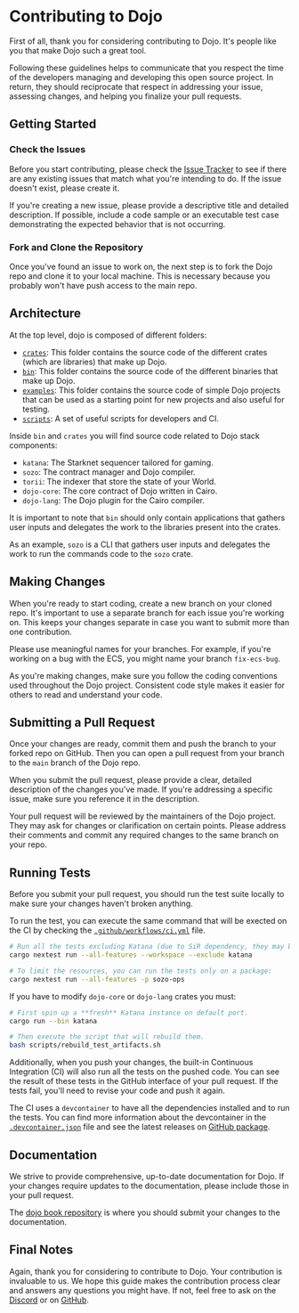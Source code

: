 # Contributing to Dojo

First of all, thank you for considering contributing to Dojo. It's people like you that make Dojo such a great tool.

Following these guidelines helps to communicate that you respect the time of the developers managing and developing this open source project. In return, they should reciprocate that respect in addressing your issue, assessing changes, and helping you finalize your pull requests.

## Getting Started

### Check the Issues

Before you start contributing, please check the [Issue Tracker](https://github.com/dojoengine/dojo/issues) to see if there are any existing issues that match what you're intending to do. If the issue doesn't exist, please create it. 

If you're creating a new issue, please provide a descriptive title and detailed description. If possible, include a code sample or an executable test case demonstrating the expected behavior that is not occurring.

### Fork and Clone the Repository

Once you've found an issue to work on, the next step is to fork the Dojo repo and clone it to your local machine. This is necessary because you probably won't have push access to the main repo. 

## Architecture

At the top level, dojo is composed of different folders:
* [`crates`](crates/): This folder contains the source code of the different crates (which are libraries) that make up Dojo.
* [`bin`](bin/): This folder contains the source code of the different binaries that make up Dojo.
* [`examples`](examples/): This folder contains the source code of simple Dojo projects that can be used as a starting point for new projects and also useful for testing.
* [`scripts`](scripts/): A set of useful scripts for developers and CI.

Inside `bin` and `crates` you will find source code related to Dojo stack components:
* `katana`: The Starknet sequencer tailored for gaming.
* `sozo`: The contract manager and Dojo compiler.
* `torii`: The indexer that store the state of your World.
* `dojo-core`: The core contract of Dojo written in Cairo.
* `dojo-lang`: The Dojo plugin for the Cairo compiler.

It is important to note that `bin` should only contain applications that gathers user inputs and delegates the work to the libraries present into the crates.

As an example, `sozo` is a CLI that gathers user inputs and delegates the work to run the commands code to the `sozo` crate.

## Making Changes

When you're ready to start coding, create a new branch on your cloned repo. It's important to use a separate branch for each issue you're working on. This keeps your changes separate in case you want to submit more than one contribution.

Please use meaningful names for your branches. For example, if you're working on a bug with the ECS, you might name your branch `fix-ecs-bug`.

As you're making changes, make sure you follow the coding conventions used throughout the Dojo project. Consistent code style makes it easier for others to read and understand your code.

## Submitting a Pull Request

Once your changes are ready, commit them and push the branch to your forked repo on GitHub. Then you can open a pull request from your branch to the `main` branch of the Dojo repo.

When you submit the pull request, please provide a clear, detailed description of the changes you've made. If you're addressing a specific issue, make sure you reference it in the description.

Your pull request will be reviewed by the maintainers of the Dojo project. They may ask for changes or clarification on certain points. Please address their comments and commit any required changes to the same branch on your repo.

## Running Tests

Before you submit your pull request, you should run the test suite locally to make sure your changes haven't broken anything.

To run the test, you can execute the same command that will be exected on the CI by checking the [`.github/workflows/ci.yml`](.github/workflows/ci.yml) file.

```bash
# Run all the tests excluding Katana (due to SiR dependency, they may be run independently)
cargo nextest run --all-features --workspace --exclude katana

# To limit the resources, you can run the tests only on a package:
cargo nextest run --all-features -p sozo-ops
```

If you have to modify `dojo-core` or `dojo-lang` crates you must:
```bash
# First spin up a **fresh** Katana instance on default port.
cargo run --bin katana

# Then execute the script that will rebuild them.
bash scripts/rebuild_test_artifacts.sh
```

Additionally, when you push your changes, the built-in Continuous Integration (CI) will also run all the tests on the pushed code. You can see the result of these tests in the GitHub interface of your pull request. If the tests fail, you'll need to revise your code and push it again.

The CI uses a `devcontainer` to have all the dependencies installed and to run the tests. You can find more information about the devcontainer in the [`.devcontainer.json`](.devcontainer/devcontainer.json) file and see the latest releases on [GitHub package](https://github.com/dojoengine/dojo/pkgs/container/dojo-dev).

## Documentation

We strive to provide comprehensive, up-to-date documentation for Dojo. If your changes require updates to the documentation, please include those in your pull request.

The [dojo book repository](https://github.com/dojoengine/book) is where you should submit your changes to the documentation.

## Final Notes

Again, thank you for considering to contribute to Dojo. Your contribution is invaluable to us. We hope this guide makes the contribution process clear and answers any questions you might have. If not, feel free to ask on the [Discord](https://discord.gg/PwDa2mKhR4) or on [GitHub](https://github.com/dojoengine/dojo/issues).
